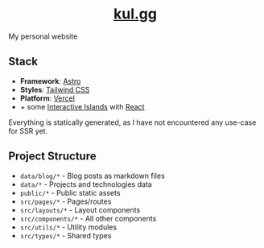 <h1 align="center"><a href="https://kul.gg">kul.gg</a></h1>

My personal website

## Stack

- **Framework**: [Astro](https://astro.build/)
- **Styles**: [Tailwind CSS](https://tailwindcss.com/)
- **Platform**: [Vercel](https://vercel.com/)
- \+ some [Interactive Islands](https://docs.astro.build/en/concepts/islands/) with [React](https://reactjs.org/)

Everything is statically generated, as I have not encountered any use-case for SSR yet.

## Project Structure

- `data/blog/*` - Blog posts as markdown files
- `data/*` - Projects and technologies data
- `public/*` - Public static assets
- `src/pages/*` - Pages/routes
- `src/layouts/*` - Layout components
- `src/components/*` - All other components
- `src/utils/*` - Utility modules
- `src/types/*` - Shared types
